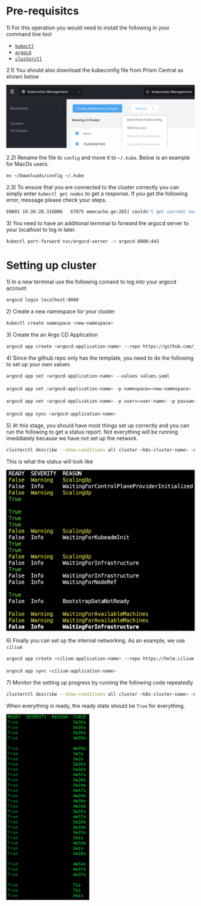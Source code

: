 # Pre-requisitcs

1\) For this operation you would need to install the following in your command line tool
- [`kubectl`](https://kubernetes.io/docs/tasks/tools/)
- [`argocd`](https://argo-cd.readthedocs.io/en/stable/cli_installation/)
- [`clusterctl`](https://cluster-api.sigs.k8s.io/user/quick-start.html)

2.1) You should also download the kubeconfig file from Prism Central as shown below

![Prism Central Interface](/media/download_kubeconfig.png)

2.2) Rename the file to `config` and move it to `~/.kube`. Below is an example for MacOs users.
```bash
mv ~/Downloads/config ~/.kube
```

2.3) To ensure that you are connected to the cluster correctly you can simply enter `kubectl get nodes` to get a response. If you get the following error, message please check your steps.

```bash
E0801 19:26:28.316006   67075 memcache.go:265] couldn't get current server API group list: Get "http://localhost:8080/api?timeout=32s": context deadline exceeded - error from a previous attempt: read tcp [::1]:52
```

3\) You need to have an additional terminal to forward the argocd server to your localhost to log in later.

```bash
kubectl port-forward svc/argocd-server -n argocd 8080:443
```

# Setting up cluster

1\) In a new terminal use the following comand to log into your argocd account

```bash
argocd login localhost:8080
```

2\) Create a new namespace for your cluster

```bash
kubectl create namespace <new-namespace>
```

3\) Create the an Argo CD Application

```bash
argocd app create <argocd-application-name> --repo https://github.com/junwei26/CAPI-edge-deployment.git --dest-namespace default --dest-server https://kubernetes.default.svc --path ./
```
4\) Since the github repo only has the template, you need to do the following to set up your own values

```bash
argocd app set <argocd-application-name> --values values.yaml

argocd app set <argocd-application-name> -p namespace=<new-namespace> -p nke_cluster_name=<k8s-cluster-name> -p control_plane_endpoint=<control-place-endpoint>

argocd app set <argocd-application-name> -p user=<user-name> -p password=<password> -p ssh_pub_key=<public-key>

argocd app sync <argocd-application-name>
```

5\) At this stage, you should have most things set up correctly and you can run the following to get a status report. Not everything will be running imeddiately because we have not set up the network.

```bash
clusterctl describe --show-conditions all cluster <k8s-cluster-name> -n <new-namespace>
```

This is what the status will look like

![Step 5 Status](/media/step5-status.png)


6\) Finally you can set up the internal networking. As an example, we use `cilium`

```bash
argocd app create <cilium-application-name> --repo https://helm.cilium.io/ --helm-chart cilium --revision 1.14.0 --dest-namespace kube-system --dest-server https://<control-place-endpoint>:6443 # 6443 is the default port for control plane

argocd app sync <cilium-application-name>
```

7\) Monitor the setting up progress by running the following code repeatedly

```bash
clusterctl describe --show-conditions all cluster <k8s-cluster-name> -n <new-namespace>
```

When everything is ready, the ready state should be `True` for everything.

![Final Status](/media/final-status.png)
